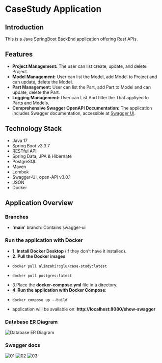 # CaseStudy Application

## Introduction
This is a Java SpringBoot BackEnd application offering Rest APIs.

## Features
- **Project Management:** The user can list create, update, and delete Project.
- **Model Management:** User can list the Model, add Model to Project and can update, delete the Model.
- **Part Management:** User can list the Part, add Part to Model and can update, delete the Part.
- **Logging Management:** User can List And filter the That appliyed to Parts and Models.
- **Comprehensive Swagger OpenAPI Documentation:** The application includes Swagger documentation, accessible at [Swagger UI](http://localhost:8080/show-swagger).

## Technology Stack
- Java 17
- Spring Boot v3.3.7
- RESTful API
- Spring Data, JPA & Hibernate
- PostgreSQL
- Maven
- Lombok
- Swagger-UI, open-API v3.0.1
- JSON
- Docker

## Application Overview

### Branches
- **'main'** branch: Contains swagger-ui
### Run the application with Docker
- **1. Install Docker Desktop** (if they don't have it installed).
- **2. Pull the Docker images**
-     docker pull alimzahiroglu/case-study:latest
-     docker pull postgres:latest
- 3.Place the **docker-compose.yml** file in a directory.
- **4. Run the application with Docker Compose:**
-     docker compose up --build
- application will be available on: **http://localhost:8080/show-swagger**

### Database ER Diagram

![Database ER Diagram](https://github.com/user-attachments/assets/dc9ff493-8019-4695-b0ba-9cc77ab16c78)
### Swagger docs
![01](https://github.com/user-attachments/assets/e441a3c1-44e8-40a6-963b-c93e62bf44c0)
![02](https://github.com/user-attachments/assets/097d2952-ad6a-4aa5-a267-7d250a24e5c6)
![03](https://github.com/user-attachments/assets/ee9e6b4c-7852-42e2-88e5-905421aaf767)






